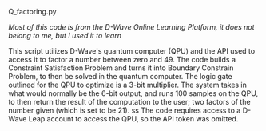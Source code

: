 Q_factoring.py

*Most of this code is from the D-Wave Online Learning Platform, it does not belong to me, but I 
used it to learn*

This script utilizes D-Wave's quantum computer (QPU) and the API used to access it to factor 
a number between zero and 49.  The code builds a Constraint Satisfaction Problem and turns it 
into Boundary Constrain Problem, to then be solved in the quantum computer. The logic gate 
outlined for the QPU to optimize is a 3-bit multiplier.  The system takes in what would normally 
be the 6-bit output, and runs 100 samples on the QPU, to then return the result of the 
computation to the user; two factors of the number given (which is set to be 21).
ss
The code requires access to a D-Wave Leap account to access the QPU, so the API token was omitted.
